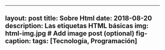 
---
layout: post
title: Sobre Html
date: 2018-08-20
description: Las etiquetas HTML básicas
img: html-img.jpg # Add image post (optional)
fig-caption: 
tags: [Tecnología, Programación]
---

